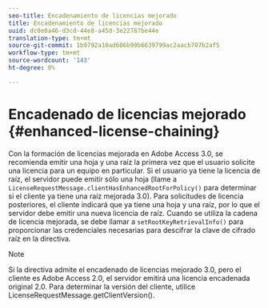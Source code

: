 ```yaml
---
seo-title: Encadenamiento de licencias mejorado
title: Encadenamiento de licencias mejorado
uuid: dc0e0a46-d3cd-44e8-a45d-3e22787be44e
translation-type: tm+mt
source-git-commit: 1b9792a10ad606b99b6639799ac2aacb707b2af5
workflow-type: tm+mt
source-wordcount: '143'
ht-degree: 0%

---
```



# Encadenado de licencias mejorado {#enhanced-license-chaining}

Con la formación de licencias mejorada en Adobe Access 3.0, se recomienda emitir una hoja y una raíz la primera vez que el usuario solicite una licencia para un equipo en particular. Si el usuario ya tiene la licencia de raíz, el servidor puede emitir sólo una hoja (llame a `LicenseRequestMessage.clientHasEnhancedRootForPolicy()` para determinar si el cliente ya tiene una raíz mejorada 3.0). Para solicitudes de licencia posteriores, el cliente indicará que ya tiene una hoja y una raíz, por lo que el servidor debe emitir una nueva licencia de raíz. Cuando se utiliza la cadena de licencia mejorada, se debe llamar a `setRootKeyRetrievalInfo()` para proporcionar las credenciales necesarias para descifrar la clave de cifrado raíz en la directiva.

>[!NOTE]
>
>Si la directiva admite el encadenado de licencias mejorado 3.0, pero el cliente es Adobe Access 2.0, el servidor emitirá una licencia encadenada original 2.0. Para determinar la versión del cliente, utilice LicenseRequestMessage.getClientVersion().

